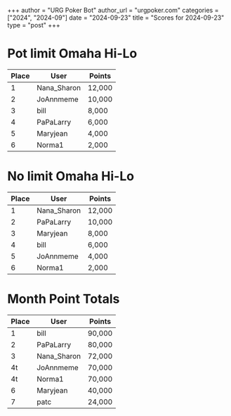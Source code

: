 +++
author = "URG Poker Bot"
author_url = "urgpoker.com"
categories = ["2024", "2024-09"]
date = "2024-09-23"
title = "Scores for 2024-09-23"
type = "post"
+++
# Pot limit Omaha Hi-Lo

| Place | User | Points |
|-------|------|--------|
| 1 | Nana_Sharon | 12,000 |
| 2 | JoAnnmeme | 10,000 |
| 3 | bill | 8,000 |
| 4 | PaPaLarry | 6,000 |
| 5 | Maryjean | 4,000 |
| 6 | Norma1 | 2,000 |

# No limit Omaha Hi-Lo

| Place | User | Points |
|-------|------|--------|
| 1 | Nana_Sharon | 12,000 |
| 2 | PaPaLarry | 10,000 |
| 3 | Maryjean | 8,000 |
| 4 | bill | 6,000 |
| 5 | JoAnnmeme | 4,000 |
| 6 | Norma1 | 2,000 |

# Month Point Totals

| Place | User | Points |
|-------|------|--------|
| 1 | bill | 90,000 |
| 2 | PaPaLarry | 80,000 |
| 3 | Nana_Sharon | 72,000 |
| 4t | JoAnnmeme | 70,000 |
| 4t | Norma1 | 70,000 |
| 6 | Maryjean | 40,000 |
| 7 | patc | 24,000 |
